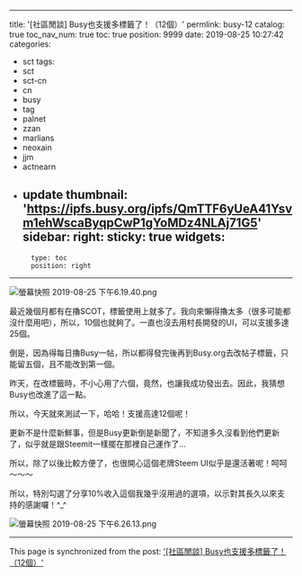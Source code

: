 
---
title: '[社區閒談] Busy也支援多標籤了！（12個）'
permlink: busy-12
catalog: true
toc_nav_num: true
toc: true
position: 9999
date: 2019-08-25 10:27:42
categories:
- sct
tags:
- sct
- sct-cn
- cn
- busy
- tag
- palnet
- zzan
- marlians
- neoxain
- jjm
- actnearn
- update
thumbnail: 'https://ipfs.busy.org/ipfs/QmTTF6yUeA41Ysvm1ehWscaByqpCwP1gYoMDz4NLAj71G5'
sidebar:
    right:
        sticky: true
widgets:
    -
        type: toc
        position: right
---


![螢幕快照 2019-08-25 下午6.19.40.png](https://ipfs.busy.org/ipfs/QmTTF6yUeA41Ysvm1ehWscaByqpCwP1gYoMDz4NLAj71G5)

最近幾個月都有在擼SCOT，標籤使用上就多了。我向來懶得擼太多（很多可能都沒什麼用吧），所以，10個也就夠了。一直也沒去用村長開發的UI，可以支援多達25個。

倒是，因為得每日擼Busy一帖，所以都得發完後再到Busy.org去改帖子標籤，只能留五個，且不能改到第一個。

昨天，在改標籤時，不小心用了六個，竟然，也讓我成功發出去。因此，我猜想Busy也改進了這一點。

所以，今天就來測試一下，哈哈！支援高達12個呢！

更新不是什麼新鮮事，但是Busy更新倒是新聞了，不知道多久沒看到他們更新了，似乎就是跟Steemit一樣擺在那裡自己運作了...

所以，除了以後比較方便了，也很開心這個老牌Steem UI似乎是還活著呢！呵呵～～～

所以，特別勾選了分享10%收入這個我幾乎沒用過的選項，以示對其長久以來支持的感謝囉！^_^

![螢幕快照 2019-08-25 下午6.26.13.png](https://ipfs.busy.org/ipfs/QmSNLjiirqsetXVUyRpHYkMh3s9chDHo8HaUdLX33cNp7G)



- - -

This page is synchronized from the post: ['[社區閒談] Busy也支援多標籤了！（12個）'](https://steemit.com/@deanliu/busy-12)
